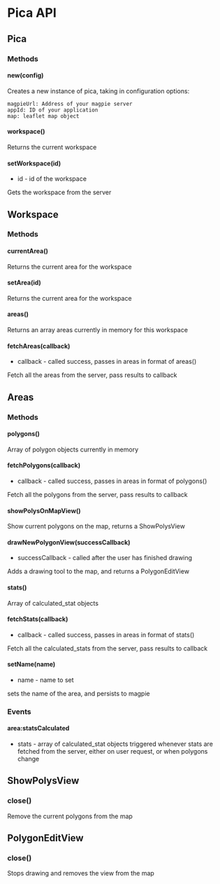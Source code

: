 # Pica API
## Pica
### Methods
#### new(config)
Creates a new instance of pica, taking in configuration options:

    magpieUrl: Address of your magpie server
    appId: ID of your application
    map: leaflet map object

#### workspace()
Returns the current workspace

#### setWorkspace(id)
* id - id of the workspace

Gets the workspace from the server


## Workspace
### Methods
#### currentArea()
Returns the current area for the workspace

#### setArea(id)
Returns the current area for the workspace

#### areas()
Returns an array areas currently in memory for this workspace

#### fetchAreas(callback)
* callback - called success, passes in areas in format of areas()

Fetch all the areas from the server, pass results to callback


## Areas
### Methods
#### polygons()
Array of polygon objects currently in memory

#### fetchPolygons(callback)
* callback - called success, passes in areas in format of polygons()

Fetch all the polygons from the server, pass results to callback

#### showPolysOnMapView()
Show current polygons on the map, returns a ShowPolysView

#### drawNewPolygonView(successCallback)
* successCallback - called after the user has finished drawing

Adds a drawing tool to the map, and returns a PolygonEditView

#### stats()
Array of calculated_stat objects

#### fetchStats(callback)
* callback - called success, passes in areas in format of stats()

Fetch all the calculated_stats from the server, pass results to callback

#### setName(name)
* name - name to set

sets the name of the area, and persists to magpie

### Events
#### area:statsCalculated
* stats - array of calculated_stat objects
triggered whenever stats are fetched from the server, either on user request, or when polygons change

## ShowPolysView
### close()
Remove the current polygons from the map

## PolygonEditView
### close()
Stops drawing and removes the view from the map

